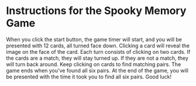 # Instructions for the Spooky Memory Game

When you click the start button, the game timer will start, and you will be presented with 12 cards, all turned face down. Clicking a card will reveal the image on the face of the card. Each turn consists of clicking on two cards. If the cards are a match, they will stay turned up. If they are not a match, they will turn back around. Keep clicking on cards to find matching pairs. The game ends when you've found all six pairs. At the end of the game, you will be presented with the time it took you to find all six pairs. Good luck!

